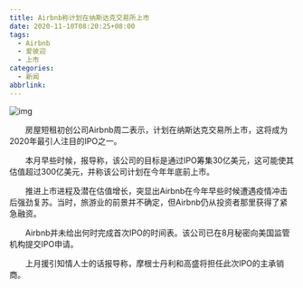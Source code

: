 ```yaml
---
title: Airbnb称计划在纳斯达克交易所上市
date: 2020-11-10T08:20:25+08:00
tags:
  - Airbnb
  - 爱彼迎
  - 上市
categories:
  - 新闻
abbrlink:
---
```


![img](https://cdn.jsdelivr.net/gh/yakeing/Documentation@main/Hexo/images/1bc9-kcaeqzx6643673.png)

　　房屋短租初创公司Airbnb周二表示，计划在纳斯达克交易所上市，这将成为2020年最引人注目的IPO之一。

　　本月早些时候，报导称，该公司的目标是通过IPO筹集30亿美元，这可能使其估值超过300亿美元，并称该公司计划在今年年底前上市。

　　推进上市进程及潜在估值增长，突显出Airbnb在今年早些时候遭遇疫情冲击后强劲复苏。当时，旅游业的前景并不确定，但Airbnb仍从投资者那里获得了紧急融资。

　　Airbnb并未给出何时完成首次IPO的时间表。该公司已在8月秘密向美国监管机构提交IPO申请。

　　上月援引知情人士的话报导称，摩根士丹利和高盛将担任此次IPO的主承销商。